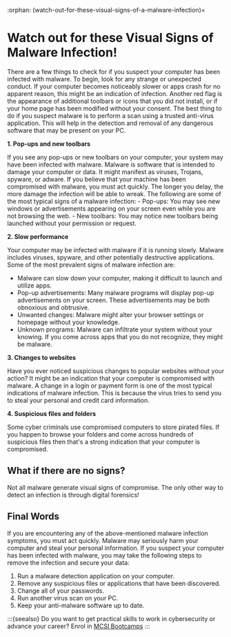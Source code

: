 :orphan:
(watch-out-for-these-visual-signs-of-a-malware-infection)=

# Watch out for these Visual Signs of Malware Infection!

There are a few things to check for if you suspect your computer has been infected with malware. To begin, look for any strange or unexpected conduct. If your computer becomes noticeably slower or apps crash for no apparent reason, this might be an indication of infection. Another red flag is the appearance of additional toolbars or icons that you did not install, or if your home page has been modified without your consent. The best thing to do if you suspect malware is to perform a scan using a trusted anti-virus application. This will help in the detection and removal of any dangerous software that may be present on your PC.

**1. Pop-ups and new toolbars**

If you see any pop-ups or new toolbars on your computer, your system may have been infected with malware. Malware is software that is intended to damage your computer or data. It might manifest as viruses, Trojans, spyware, or adware. If you believe that your machine has been compromised with malware, you must act quickly. The longer you delay, the more damage the infection will be able to wreak. The following are some of the most typical signs of a malware infection: - Pop-ups: You may see new windows or advertisements appearing on your screen even while you are not browsing the web. - New toolbars: You may notice new toolbars being launched without your permission or request.

**2. Slow performance**

Your computer may be infected with malware if it is running slowly. Malware includes viruses, spyware, and other potentially destructive applications. Some of the most prevalent signs of malware infection are:

- Malware can slow down your computer, making it difficult to launch and utilize apps.
- Pop-up advertisements: Many malware programs will display pop-up advertisements on your screen. These advertisements may be both obnoxious and obtrusive.
- Unwanted changes: Malware might alter your browser settings or homepage without your knowledge.
- Unknown programs: Malware can infiltrate your system without your knowing. If you come across apps that you do not recognize, they might be malware.

**3. Changes to websites**

Have you ever noticed suspicious changes to popular websites without your action? It might be an indication that your computer is compromised with malware. A change in a login or payment form is one of the most typical indications of malware infection. This is because the virus tries to send you to steal your personal and credit card information.

**4. Suspicious files and folders**

Some cyber criminals use compromised computers to store pirated files. If you happen to browse your folders and come across hundreds of suspicious files then that's a strong indication that your computer is compromised.

## What if there are no signs?

Not all malware generate visual signs of compromise. The only other way to detect an infection is through digital forensics!

## Final Words

If you are encountering any of the above-mentioned malware infection symptoms, you must act quickly. Malware may seriously harm your computer and steal your personal information.
If you suspect your computer has been infected with malware, you may take the following steps to remove the infection and secure your data:

1. Run a malware detection application on your computer.
2. Remove any suspicious files or applications that have been discovered.
3. Change all of your passwords.
4. Run another virus scan on your PC.
5. Keep your anti-malware software up to date.

:::{seealso}
Do you want to get practical skills to work in cybersecurity or advance your career? Enrol in [MCSI Bootcamps](https://www.mosse-institute.com/bootcamps.html)
:::
